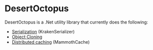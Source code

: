 # DesertOctopus

DesertOctopus is a .Net utility library that currently does the following:

* [Serialization](https://github.com/nowol/DesertOctopus/blob/master/Docs/KrakenSerializer.md) (KrakenSerializer)
* [Object Cloning](https://github.com/nowol/DesertOctopus/blob/master/Docs/ObjectCloner.md)
* [Distributed caching](https://github.com/nowol/DesertOctopus/blob/master/Docs/MammothCache.md) (MammothCache)
